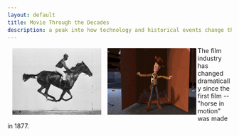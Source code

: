```yaml
---
layout: default
title: Movie Through the Decades
description: a peak into how technology and historical events change the film industry
---
```

<div style = "margin: 3px; float: left"> 
<img class="top" src="Muybridge_race_horse_animated.gif" height = "150" width = "200" alt="">
</div>

<div style = "margin: 3px; float: left"> 
<img class="top" src="toystory.gif" height = "150" width = "200" alt="">
</div>


The film industry has changed dramatically since the first film -- "horse in motion" was made in 1877. 




<br>
<br>